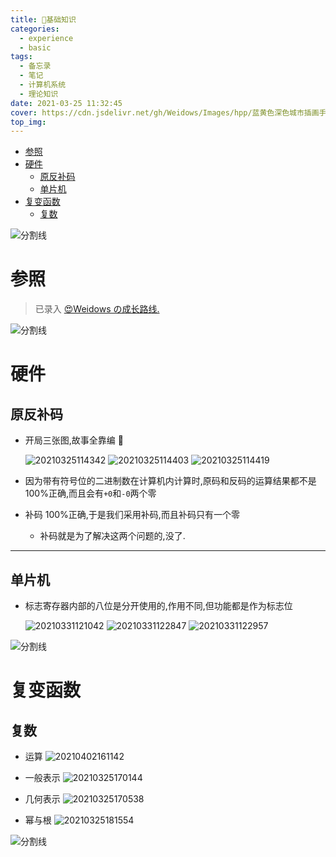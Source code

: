 ```yaml
---
title: 🌈基础知识
categories:
  - experience
  - basic
tags:
  - 备忘录
  - 笔记
  - 计算机系统
  - 理论知识
date: 2021-03-25 11:32:45
cover: https://cdn.jsdelivr.net/gh/Weidows/Images/hpp/蓝黄色深色城市插画手绘地球一小时宣传微信公众号封面.jpg
top_img:
---
```


<!--
 * @?: *********************************************************************
 * @Author: Weidows
 * @LastEditors: Weidows
 * @LastEditTime: 2021-04-02 16:12:01
 * @FilePath: \Weidowsd:\Game\Github\Blog-private\source\_posts\experience\basic\基础知识.md
 * @Description:
 * @!: *********************************************************************
-->

- [参照](#参照)
- [硬件](#硬件)
  - [原反补码](#原反补码)
  - [单片机](#单片机)
- [复变函数](#复变函数)
  - [复数](#复数)

![分割线](https://cdn.jsdelivr.net/gh/Weidows/Images/img/divider.png)

# 参照

> 已录入 [😍Weidows の成长路线.](../../../others/LearnWay)

![分割线](https://cdn.jsdelivr.net/gh/Weidows/Images/img/divider.png)

# 硬件

## 原反补码

- 开局三张图,故事全靠编 🤣

  <img src="https://cdn.jsdelivr.net/gh/Weidows/Images/hpp/20210325114342.png" alt="20210325114342" />
  <img src="https://cdn.jsdelivr.net/gh/Weidows/Images/hpp/20210325114403.png" alt="20210325114403" />
  <img src="https://cdn.jsdelivr.net/gh/Weidows/Images/hpp/20210325114419.png" alt="20210325114419" />

- 因为带有符号位的二进制数在计算机内计算时,原码和反码的运算结果都不是 100%正确,而且会有`+0`和`-0`两个零

- 补码 100%正确,于是我们采用补码,而且补码只有一个零

  - 补码就是为了解决这两个问题的,没了.

---

## 单片机

- 标志寄存器内部的八位是分开使用的,作用不同,但功能都是作为标志位

  <img src="https://cdn.jsdelivr.net/gh/Weidows/Images/hpp/20210331121042.png" alt="20210331121042" />

  <img src="https://cdn.jsdelivr.net/gh/Weidows/Images/hpp/20210331122847.png" alt="20210331122847" />

  <img src="https://cdn.jsdelivr.net/gh/Weidows/Images/hpp/20210331122957.png" alt="20210331122957" />

![分割线](https://cdn.jsdelivr.net/gh/Weidows/Images/img/divider.png)

# 复变函数

## 复数

- 运算
  <img src="https://cdn.jsdelivr.net/gh/Weidows/Images/hpp/20210402161142.png" alt="20210402161142" />

- 一般表示
  <img src="https://cdn.jsdelivr.net/gh/Weidows/Images/hpp/20210325170144.png" alt="20210325170144" />

- 几何表示
  <img src="https://cdn.jsdelivr.net/gh/Weidows/Images/hpp/20210325170538.png" alt="20210325170538" />

- 幂与根
  <img src="https://cdn.jsdelivr.net/gh/Weidows/Images/hpp/20210325181554.png" alt="20210325181554" />

![分割线](https://cdn.jsdelivr.net/gh/Weidows/Images/img/divider.png)

